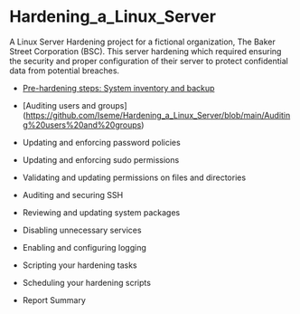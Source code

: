 # Hardening_a_Linux_Server
A Linux Server Hardening project for a fictional organization, The Baker Street Corporation (BSC). This server hardening which required ensuring the security and proper configuration of their server to protect confidential data from potential breaches. 


- [Pre-hardening steps: System inventory and backup](https://github.com/Iseme/Hardening_a_Linux_Server/blob/main/Pre-hardening%20steps%3A%20System%20inventory%20and%20backup)
  
- [Auditing users and groups] (https://github.com/Iseme/Hardening_a_Linux_Server/blob/main/Auditing%20users%20and%20groups)
  
- Updating and enforcing password policies
- Updating and enforcing sudo permissions
- Validating and updating permissions on files and directories
- Auditing and securing SSH
- Reviewing and updating system packages
- Disabling unnecessary services
- Enabling and configuring logging
- Scripting your hardening tasks
- Scheduling your hardening scripts
- Report Summary
